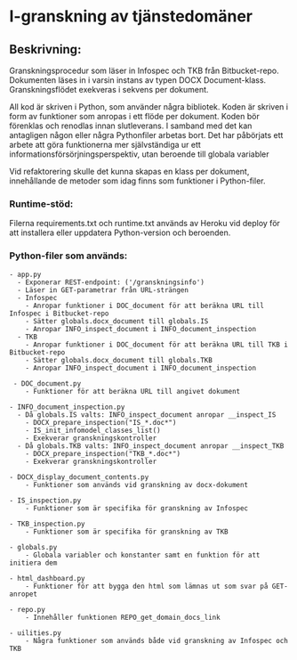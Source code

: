 # I-granskning av tjänstedomäner

## Beskrivning:
Granskningsprocedur som läser in Infospec och TKB från Bitbucket-repo.
Dokumenten läses in i varsin instans av typen DOCX Document-klass. 
Granskningsflödet exekveras i sekvens per dokument. 

All kod är skriven i Python, som använder några bibliotek.
Koden är skriven i form av funktioner som anropas i ett flöde per dokument. 
Koden bör förenklas och renodlas innan slutleverans. 
I samband med det kan antagligen någon eller några Pythonfiler arbetas bort.
Det har påbörjats ett arbete att göra funktionerna mer självständiga
ur ett informationsförsörjningsperspektiv, utan beroende till globala variabler

Vid refaktorering skulle det kunna skapas en klass per dokument, 
innehållande de metoder som idag finns som funktioner i Python-filer.

### Runtime-stöd:
Filerna requirements.txt och runtime.txt används av Heroku vid deploy 
för att installera eller uppdatera Python-version och beroenden.

### Python-filer som används:
```
- app.py
  - Exponerar REST-endpoint: ('/granskningsinfo')
  - Läser in GET-parametrar från URL-strängen
  - Infospec
    - Anropar funktioner i DOC_document för att beräkna URL till Infospec i Bitbucket-repo
    - Sätter globals.docx_document till globals.IS
    - Anropar INFO_inspect_document i INFO_document_inspection
  - TKB
    - Anropar funktioner i DOC_document för att beräkna URL till TKB i Bitbucket-repo
    - Sätter globals.docx_document till globals.TKB
    - Anropar INFO_inspect_document i INFO_document_inspection
 
 - DOC_document.py
    - Funktioner för att beräkna URL till angivet dokument
 
- INFO_document_inspection.py
  - Då globals.IS valts: INFO_inspect_document anropar __inspect_IS
    - DOCX_prepare_inspection("IS_*.doc*")
    - IS_init_infomodel_classes_list()
    - Exekverar granskningskontroller
  - Då globals.TKB valts: INFO_inspect_document anropar __inspect_TKB
    - DOCX_prepare_inspection("TKB_*.doc*")
    - Exekverar granskningskontroller
    
- DOCX_display_document_contents.py
    - Funktioner som används vid granskning av docx-dokument
    
- IS_inspection.py
    - Funktioner som är specifika för granskning av Infospec
    
- TKB_inspection.py
    - Funktioner som är specifika för granskning av TKB

- globals.py
    - Globala variabler och konstanter samt en funktion för att initiera dem

- html_dashboard.py
    - Funktioner för att bygga den html som lämnas ut som svar på GET-anropet
    
- repo.py
    - Innehåller funktionen REPO_get_domain_docs_link
    
- uilities.py
    - Några funktioner som används både vid granskning av Infospec och TKB
```